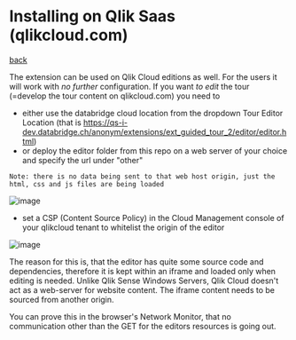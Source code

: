 # Installing on Qlik Saas (qlikcloud.com)

[back](./readme.md) 

The extension can be used on Qlik Cloud editions as well. For the users it will work with *no further* configuration. If you want *to edit* the tour 
(=develop the tour content on qlikcloud.com) you need to 
 * either use the databridge cloud location from the dropdown Tour Editor Location (that is https://qs-i-dev.databridge.ch/anonym/extensions/ext_guided_tour_2/editor/editor.html)
 * or deploy the editor folder from this repo on a web server of your choice and specify the url under "other"
```
Note: there is no data being sent to that web host origin, just the html, css and js files are being loaded
```
![image](https://user-images.githubusercontent.com/15999058/158422861-e3d96488-dd73-427e-9b72-a3f0e936f672.png)
 
 * set a CSP (Content Source Policy) in the Cloud Management console of your qlikcloud tenant to whitelist the origin of the editor
 
![image](https://user-images.githubusercontent.com/15999058/158422823-91370231-4460-403f-9152-18b00b2e5997.png)

The reason for this is, that the editor has quite some source code and dependencies, therefore it is kept within an iframe and loaded only when editing is needed. 
Unlike Qlik Sense Windows Servers, Qlik Cloud doesn't act as a web-server for website content. The iframe content needs to be sourced from another origin. 


You can prove this in the browser's Network Monitor, that no communication other than the GET for the editors resources is going out. 

